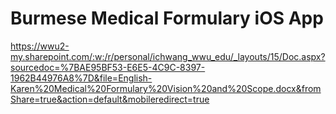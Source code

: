# Burmese Medical Formulary iOS App

https://wwu2-my.sharepoint.com/:w:/r/personal/ichwang_wwu_edu/_layouts/15/Doc.aspx?sourcedoc=%7BAE95BF53-E6E5-4C9C-8397-1962B44976A8%7D&file=English-Karen%20Medical%20Formulary%20Vision%20and%20Scope.docx&fromShare=true&action=default&mobileredirect=true
